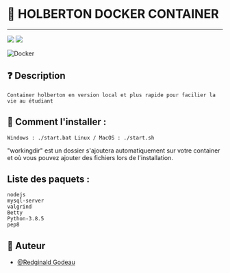# 🐋  HOLBERTON DOCKER CONTAINER
----------------------------------
<img src="https://img.shields.io/badge/Linux-FCC624?style=for-the-badge&logo=linux&logoColor=black">
<img src="https://img.shields.io/badge/Ubuntu-E95420?style=for-the-badge&logo=ubuntu&logoColor=white">

![Docker](https://img.shields.io/badge/docker-%230db7ed.svg?style=for-the-badge&logo=docker&logoColor=white)

## ❓ Description
    Container holberton en version local et plus rapide pour facilier la vie au étudiant

## 📝 Comment l'installer :
``
    Windows :
        ./start.bat
    Linux / MacOS :
        ./start.sh
``

"workingdir" est un dossier s'ajoutera automatiquement sur votre container et où vous pouvez ajouter des fichiers lors de l'installation.

## Liste des paquets :
    nodejs
    mysql-server
    valgrind
    Betty
    Python-3.8.5
    pep8

## 👦 Auteur

- [@Redginald Godeau](https://github.com/RedginaldGodeau)
